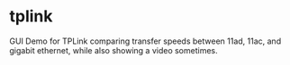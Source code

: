 # tplink
GUI Demo for TPLink comparing transfer speeds between 11ad, 11ac, and gigabit ethernet, while also showing a video sometimes.
